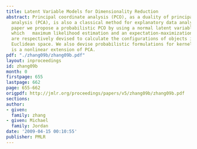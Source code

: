 ```yaml
---
title: Latent Variable Models for Dimensionality Reduction
abstract: Principal coordinate analysis (PCO), as a duality of principal component
  analysis (PCA), is also a classical method for explanatory data analysis.  In this
  paper we propose a probabilistic PCO by using a normal latent variable model in
  which   maximum likelihood estimation and an expectation-maximization algorithm
  are respectively devised to calculate the configurations of objects in a low-dimensional
  Euclidean space. We also devise probabilistic formulations for kernel PCA which
  is a nonlinear extension of PCA.
pdf: "./zhang09b/zhang09b.pdf"
layout: inproceedings
id: zhang09b
month: 0
firstpage: 655
lastpage: 662
page: 655-662
origpdf: http://jmlr.org/proceedings/papers/v5/zhang09b/zhang09b.pdf
sections: 
author:
- given: 
  family: zhang
- given: Michael
  family: Jordan
date: '2009-04-15 00:10:55'
publisher: PMLR
---
```

